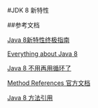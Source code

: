 #JDK 8 新特性



##参考文档

[Java 8新特性终极指南](http://www.importnew.com/11908.html)

[Everything about Java 8](http://www.techempower.com/blog/2013/03/26/everything-about-java-8/)

[Java 8 不用再用循环了](http://www.importnew.com/14841.html)

[Method References 官方文档](https://docs.oracle.com/javase/tutorial/java/javaOO/methodreferences.html)

[Java 8 方法引用](http://liwenkun.me/2017/03/23/java-8-method-references/)
